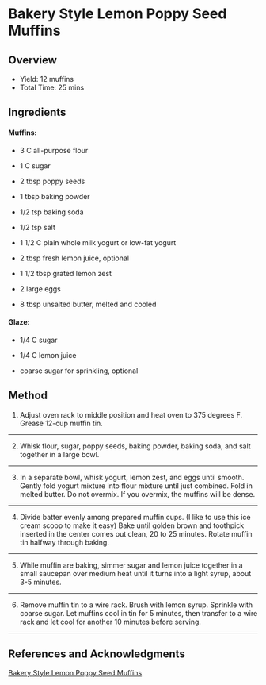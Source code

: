 # Bakery Style Lemon Poppy Seed Muffins

## Overview

- Yield: 12 muffins
- Total Time: 25 mins

## Ingredients

#### Muffins:

- 3 C all-purpose flour

- 1 C sugar

- 2 tbsp poppy seeds

- 1 tbsp baking powder

- 1/2 tsp baking soda

- 1/2 tsp salt

- 1 1/2 C plain whole milk yogurt or low-fat yogurt

- 2 tbsp fresh lemon juice, optional

- 1 1/2 tbsp grated lemon zest

- 2 large eggs

- 8 tbsp unsalted butter, melted and cooled

#### Glaze:

- 1/4 C sugar

- 1/4 C lemon juice

- coarse sugar for sprinkling, optional

## Method

1. Adjust oven rack to middle position and heat oven to 375 degrees F. Grease 12-cup muffin tin.
---
2. Whisk flour, sugar, poppy seeds, baking powder, baking soda, and salt together in a large bowl.
---
3. In a separate bowl, whisk yogurt, lemon zest, and eggs until smooth. Gently fold yogurt mixture into flour mixture until just combined. Fold in melted butter. Do not overmix. If you overmix, the muffins will be dense.
---
4. Divide batter evenly among prepared muffin cups. (I like to use this ice cream scoop to make it easy) Bake until golden brown and toothpick inserted in the center comes out clean, 20 to 25 minutes. Rotate muffin tin halfway through baking.
---
5. While muffin are baking, simmer sugar and lemon juice together in a small saucepan over medium heat until it turns into a light syrup, about 3-5 minutes.
---
6. Remove muffin tin to a wire rack. Brush with lemon syrup. Sprinkle with coarse sugar. Let muffins cool in tin for 5 minutes, then transfer to a wire rack and let cool for another 10 minutes before serving.
---

## References and Acknowledgments

[Bakery Style Lemon Poppy Seed Muffins](http://www.a-kitchen-addiction.com/bakery-style-lemon-poppy-seed-muffins/)
